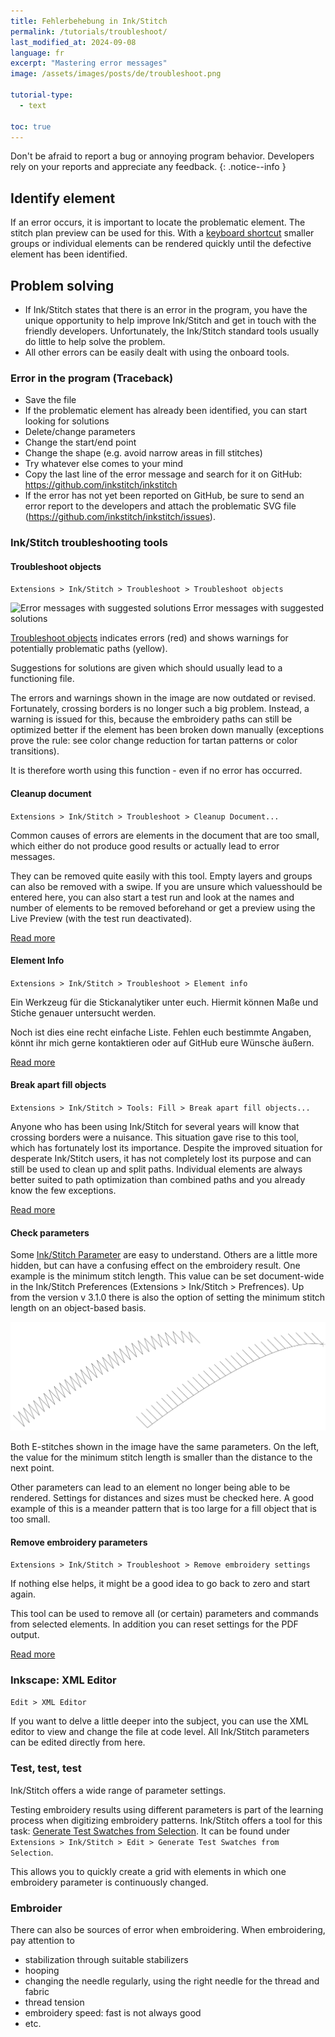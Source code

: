 ```yaml
---
title: Fehlerbehebung in Ink/Stitch
permalink: /tutorials/troubleshoot/
last_modified_at: 2024-09-08
language: fr
excerpt: "Mastering error messages"
image: /assets/images/posts/de/troubleshoot.png

tutorial-type:
  - text

toc: true
---
```


Don't be afraid to report a bug or annoying program behavior. Developers rely on your reports and appreciate any feedback.
{: .notice--info }

## Identify element

If an error occurs, it is important to locate the problematic element.
The stitch plan preview can be used for this. With a [keyboard shortcut](/docs/customize/#shortcut-keys) smaller groups
or individual elements can be rendered quickly until the defective element has been identified.

## Problem solving

* If Ink/Stitch states that there is an error in the program, you have the unique opportunity to help improve Ink/Stitch
  and get in touch with the friendly developers. Unfortunately, the Ink/Stitch standard tools usually do little to help
  solve the problem.
* All other errors can be easily dealt with using the onboard tools.

### Error in the program (Traceback)

* Save the file
* If the problematic element has already been identified, you can start looking for solutions
* Delete/change parameters
* Change the start/end point
* Change the shape (e.g. avoid narrow areas in fill stitches)
* Try whatever else comes to your mind
* Copy the last line of the error message and search for it on GitHub: <https://github.com/inkstitch/inkstitch>
* If the error has not yet been reported on GitHub, be sure to send an error report to the developers and attach the problematic SVG file (<https://github.com/inkstitch/inkstitch/issues>).

### Ink/Stitch troubleshooting tools

#### Troubleshoot objects

`Extensions > Ink/Stitch > Troubleshoot > Troubleshoot objects`

![Error messages with suggested solutions](/assets/images/docs/en/troubleshoot.jpg)
Error messages with suggested solutions

[Troubleshoot objects](/docs/troubleshoot/#troubleshoot-objects) indicates errors (red) and
shows warnings for potentially problematic paths (yellow).

Suggestions for solutions are given which should usually lead to a functioning file.

The errors and warnings shown in the image are now outdated or revised. Fortunately, crossing borders is no longer such a big problem.
Instead, a warning is issued for this, because the embroidery paths can still be optimized better if the element has been broken down manually
(exceptions prove the rule: see color change reduction for tartan patterns or color transitions).

It is therefore worth using this function - even if no error has occurred.

#### Cleanup document

`Extensions > Ink/Stitch > Troubleshoot > Cleanup Document...`

Common causes of errors are elements in the document that are too small, which either do not produce good results or actually lead to error messages.

They can be removed quite easily with this tool. Empty layers and groups can also be removed with a swipe.
If you are unsure which values ​​should be entered here, you can also start a test run and look at the names
and number of elements to be removed beforehand or get a preview using the Live Preview (with the test run deactivated).

[Read more](/docs/troubleshoot/#cleanup-document)

#### Element Info

`Extensions > Ink/Stitch > Troubleshoot > Element info`

Ein Werkzeug für die Stickanalytiker unter euch. Hiermit können Maße und Stiche genauer
untersucht werden.

Noch ist dies eine recht einfache Liste. Fehlen euch bestimmte Angaben, könnt ihr mich gerne
kontaktieren oder auf GitHub eure Wünsche äußern.

[Read more](/docs/troubleshoot/#element-info)

#### Break apart fill objects

`Extensions > Ink/Stitch > Tools: Fill > Break apart fill objects...`

Anyone who has been using Ink/Stitch for several years will know that crossing borders were a nuisance.
This situation gave rise to this tool, which has fortunately lost its importance.
Despite the improved situation for desperate Ink/Stitch users, it has not completely lost its purpose and can still be used to clean up and split paths.
Individual elements are always better suited to path optimization than combined paths and you already know the few exceptions.

[Read more](/docs/fill-tools/#break-apart-fill-objects)

#### Check parameters

Some [Ink/Stitch Parameter](/docs/params/) are easy to understand. Others are a little more hidden, but can have a confusing effect on the embroidery result.
One example is the minimum stitch length. This value can be set document-wide in the Ink/Stitch Preferences (Extensions > Ink/Stitch > Prefrences).
Up from the version v 3.1.0 there is also the option of setting the minimum stitch length on an object-based basis.

![E-Stitch with different values for the minimum stitch length](/assets/images/tutorials/troubleshoot/min_stitch_len_effect.png)

Both E-stitches shown in the image have the same parameters.
On the left, the value for the minimum stitch length is smaller than the distance to the next point.

Other parameters can lead to an element no longer being able to be rendered.
Settings for distances and sizes must be checked here.
A good example of this is a meander pattern that is too large for a fill object that is too small.

#### Remove embroidery parameters

`Extensions > Ink/Stitch > Troubleshoot > Remove embroidery settings`

If nothing else helps, it might be a good idea to go back to zero and start again.

This tool can be used to remove all (or certain) parameters and commands from selected elements. In addition you can reset settings for the PDF output.

[Read more](/docs/troubleshoot/#remove-embroidery-settings)

### Inkscape: XML Editor

`Edit > XML Editor`

If you want to delve a little deeper into the subject, you can use the XML editor to view and change
the file at code level. All Ink/Stitch parameters can be edited directly from here.

### Test, test, test

Ink/Stitch offers a wide range of parameter settings.

Testing embroidery results using different parameters is part of the learning process when digitizing embroidery patterns.
Ink/Stitch offers a tool for this task: [Generate Test Swatches from Selection](/docs/edit/#generate-test-swatches-from-selection).
It can be found under `Extensions > Ink/Stitch > Edit > Generate Test Swatches from Selection`.

This allows you to quickly create a grid with elements in which one embroidery parameter is continuously changed.

### Embroider

There can also be sources of error when embroidering. When embroidering, pay attention to

* stabilization through suitable stabilizers
* hooping
* changing the needle regularly, using the right needle for the thread and fabric
* thread tension
* embroidery speed: fast is not always good
* etc.
